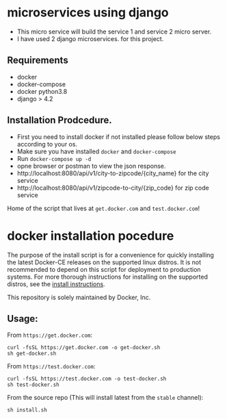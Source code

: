 # microservices using django 
- This micro service will build the service 1 and service 2 micro server.
- I have used 2 django microservices. for this project.

## Requirements 
 - docker 
 - docker-compose 
 - docker python3.8 
 - django > 4.2

## Installation Prodcedure. 
 - First you need to install docker if not installed please follow below steps according to your os.
 - Make sure you have installed `docker` and `docker-compose`
 - Run `docker-compose up -d`   
 - opne browser or postman to view the json response.
 - http://localhost:8080/api/v1/city-to-zipcode/{city_name} for the city service  
 - http://localhost:8080/api/v1/zipcode-to-city/{zip_code} for zip code service

 Home of the script that lives at `get.docker.com` and `test.docker.com`!

# docker installation pocedure
The purpose of the install script is for a convenience for quickly
installing the latest Docker-CE releases on the supported linux
distros. It is not recommended to depend on this script for deployment
to production systems. For more thorough instructions for installing
on the supported distros, see the [install
instructions](https://docs.docker.com/engine/install/).

This repository is solely maintained by Docker, Inc.

## Usage:

From `https://get.docker.com`:
```shell
curl -fsSL https://get.docker.com -o get-docker.sh
sh get-docker.sh
```

From `https://test.docker.com`:
```shell
curl -fsSL https://test.docker.com -o test-docker.sh
sh test-docker.sh
```

From the source repo (This will install latest from the `stable` channel):
```shell
sh install.sh
```